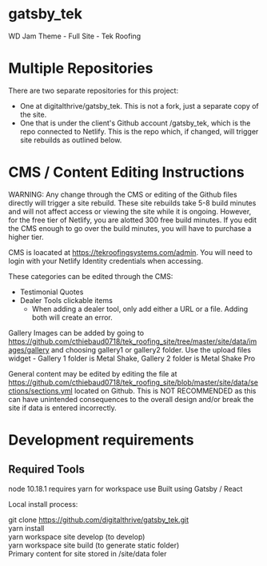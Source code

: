 # gatsby_tek

WD Jam Theme - Full Site - Tek Roofing


# Multiple Repositories

There are two separate repositories for this project:

- One at digitalthrive/gatsby_tek. This is not a fork, just a separate copy of the site.
- One that is under the client's Github account /gatsby_tek, which is the repo connected to Netlify. This is the repo which, if changed, will trigger site rebuilds as outlined below.

# CMS / Content Editing Instructions

WARNING: Any change through the CMS or editing of the Github files directly will trigger a site rebuild. These site rebuilds take 5-8 build minutes and will not affect access or viewing the site while it is ongoing. However, for the free tier of Netlify, you are alotted 300 free build minutes.
If you edit the CMS enough to go over the build minutes, you will have to purchase a higher tier.

CMS is loacated at https://tekroofingsystems.com/admin. You will need to login with your Netlify Identity credentials when accessing.

These categories can be edited through the CMS:

- Testimonial Quotes
- Dealer Tools clickable items
  - When adding a dealer tool, only add either a URL or a file. Adding both will create an error.

Gallery Images can be added by going to https://github.com/cthiebaud0718/tek_roofing_site/tree/master/site/data/images/gallery and choosing gallery1 or gallery2 folder. Use the upload files widget - Gallery 1 folder is Metal Shake, Gallery 2 folder is Metal Shake Pro

General content may be edited by editing the file at https://github.com/cthiebaud0718/tek_roofing_site/blob/master/site/data/sections/sections.yml located on Github. This is NOT RECOMMENDED as this can have unintended consequences to the overall design and/or break the site if data is entered incorrectly.

# Development requirements

## Required Tools

node 10.18.1
requires yarn for workspace use
Built using Gatsby / React

Local install process:

git clone https://github.com/digitalthrive/gatsby_tek.git</br>
yarn install</br>
yarn workspace site develop (to develop)</br>
yarn workspace site build (to generate static folder)</br>
Primary content for site stored in /site/data foler
